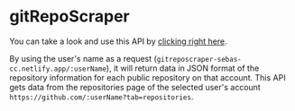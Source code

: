 # gitRepoScraper 
You can take a look and use this API by [clicking right here](https://gitreposcraper-sebas-cc.netlify.app).

By using the user's name as a request (`gitreposcraper-sebas-cc.netlify.app/:userName`), it will return data in JSON format of the repository information for each public repository on that account.
This API gets data from the repositories page of the selected user's account `https://github.com/:userName?tab=repositories`.
